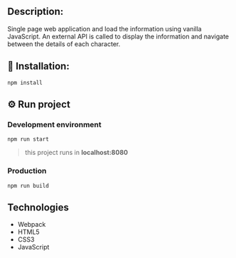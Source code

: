 ## Description:

Single page web application and load the information using vanilla JavaScript. An external API is called to display the information and navigate between the details of each character.

## 📖 Installation:

`npm install`

## ⚙️ Run project

### Development environment

`npm run start`

> this project runs in
> **localhost:8080**

### Production

`npm run build`

## Technologies

- Webpack
- HTML5
- CSS3
- JavaScript
